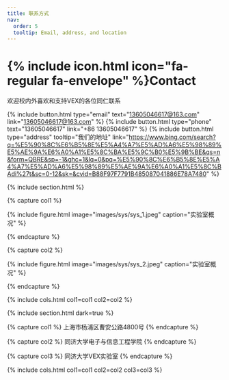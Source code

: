 ```yaml
---
title: 联系方式
nav:
  order: 5
  tooltip: Email, address, and location
---
```


# {% include icon.html icon="fa-regular fa-envelope" %}Contact

欢迎校内外喜欢和支持VEX的各位同仁联系

{%
  include button.html
  type="email"
  text="13605046617@163.com"
  link="13605046617@163.com"
%}
{%
  include button.html
  type="phone"
  text="13605046617"
  link="+86 13605046617"
%}
{%
  include button.html
  type="address"
  tooltip="我们的地址"
  link="https://www.bing.com/search?q=%E5%90%8C%E6%B5%8E%E5%A4%A7%E5%AD%A6%E5%98%89%E5%AE%9A%E6%A0%A1%E5%8C%BA%E5%9C%B0%E5%9B%BE&qs=n&form=QBRE&sp=-1&ghc=1&lq=0&pq=%E5%90%8C%E6%B5%8E%E5%A4%A7%E5%AD%A6%E5%98%89%E5%AE%9A%E6%A0%A1%E5%8C%BAdi%27t&sc=0-12&sk=&cvid=B88F97F7791B485087041886E78A7480"
%}

{% include section.html %}

{% capture col1 %}

{%
  include figure.html
  image="images/sys/sys_1.jpeg"
  caption="实验室概况"
%}

{% endcapture %}

{% capture col2 %}

{%
  include figure.html
  image="images/sys/sys_2.jpeg"
  caption="实验室概况"
%}

{% endcapture %}

{% include cols.html col1=col1 col2=col2 %}

{% include section.html dark=true %}

{% capture col1 %}
上海市杨浦区曹安公路4800号
{% endcapture %}

{% capture col2 %}
同济大学电子与信息工程学院
{% endcapture %}

{% capture col3 %}
同济大学VEX实验室
{% endcapture %}

{% include cols.html col1=col1 col2=col2 col3=col3 %}
